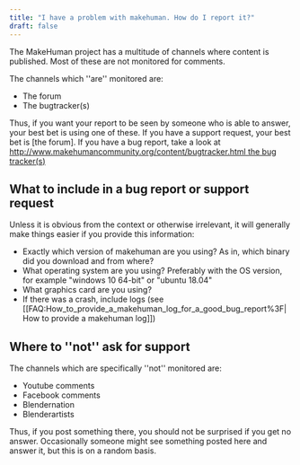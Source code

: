 ```yaml
---
title: "I have a problem with makehuman. How do I report it?"
draft: false
---
```


The MakeHuman project has a multitude of channels where content is published. Most of these are not monitored for comments. 

The channels which ''are'' monitored are:

* The forum
* The bugtracker(s)

Thus, if you want your report to be seen by someone who is able to answer, your best bet is using one of these. If you have a support request, your best bet is [the forum]. If you have a bug report, take a look at [http://www.makehumancommunity.org/content/bugtracker.html the bug tracker(s)](http://www.makehumancommunity.org/forum/)

## What to include in a bug report or support request

Unless it is obvious from the context or otherwise irrelevant, it will generally make things easier if you provide this information:

* Exactly which version of makehuman are you using? As in, which binary did you download and from where?
* What operating system are you using? Preferably with the OS version, for example "windows 10 64-bit" or "ubuntu 18.04"
* What graphics card are you using?
* If there was a crash, include logs (see [[FAQ:How_to_provide_a_makehuman_log_for_a_good_bug_report%3F|How to provide a makehuman log]])

## Where to ''not'' ask for support 

The channels which are specifically ''not'' monitored are:

* Youtube comments
* Facebook comments
* Blendernation
* Blenderartists

Thus, if you post something there, you should not be surprised if you get no answer. Occasionally someone might see something posted here and answer it, but this is on a random basis.